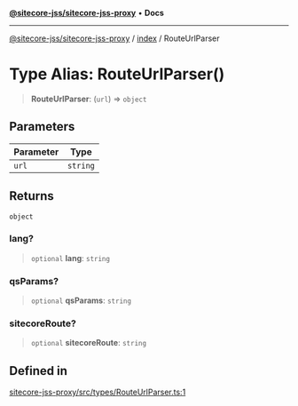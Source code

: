 [**@sitecore-jss/sitecore-jss-proxy**](../../README.md) • **Docs**

***

[@sitecore-jss/sitecore-jss-proxy](../../README.md) / [index](../README.md) / RouteUrlParser

# Type Alias: RouteUrlParser()

> **RouteUrlParser**: (`url`) => `object`

## Parameters

| Parameter | Type |
| ------ | ------ |
| `url` | `string` |

## Returns

`object`

### lang?

> `optional` **lang**: `string`

### qsParams?

> `optional` **qsParams**: `string`

### sitecoreRoute?

> `optional` **sitecoreRoute**: `string`

## Defined in

[sitecore-jss-proxy/src/types/RouteUrlParser.ts:1](https://github.com/Sitecore/jss/blob/f73438462e859a2e4056c173073deed1d51387b8/packages/sitecore-jss-proxy/src/types/RouteUrlParser.ts#L1)
